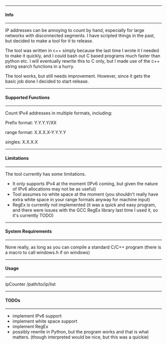 **************
#### Info ####
**************

IP addresses can be annoying to count by hand, especially for large networks with disconnected segments.
I have scripted things in the past, but decided to make a tool for it to release.

The tool was written in c++ simply because the last time I wrote it I needed to make it quickly,
and I could bash out C based programs much faster than python etc.
I will eventually rewrite this to C only, but I made use of the c++ string search functions in a hurry.

The tool works, but still needs improvement. However, since it gets the basic job done I decided to start release.


*****************************
#### Supported Functions ####
*****************************

Count IPv4 addresses in multiple formats, including:

Prefix format:
Y.Y.Y.Y/XX

range format:
X.X.X.X-Y.Y.Y.Y

singles:
X.X.X.X

*********************
#### Limitations ####
*********************

The tool currently has some limitations.
- It only supports IPv4 at the moment (IPv6 coming, but given the nature of IPv6 allocations may not be as useful)
- Tool assumes no white space at the moment (you shouldn't really have extra white space in your range formats anyway for machine input)
- RegEx is currently not implemented (it was a quick and easy program, and there were issues with the GCC RegEx library last time I used it, so it's currently TODO)

*****************************
#### System Requirements ####
*****************************

None really, as long as you can compile a standard C/C++ program (there is a macro to call windows.h if on windows)

***************
#### Usage ####
***************

ipCounter /path/to/ip/list

***************
#### TODOs ####
***************

- implement IPv6 support
- implement white space support
- implement RegEx
- possibly rewrite in Python, but the program works and that is what matters. (though interpreted would be nice, but this was a quickie)
